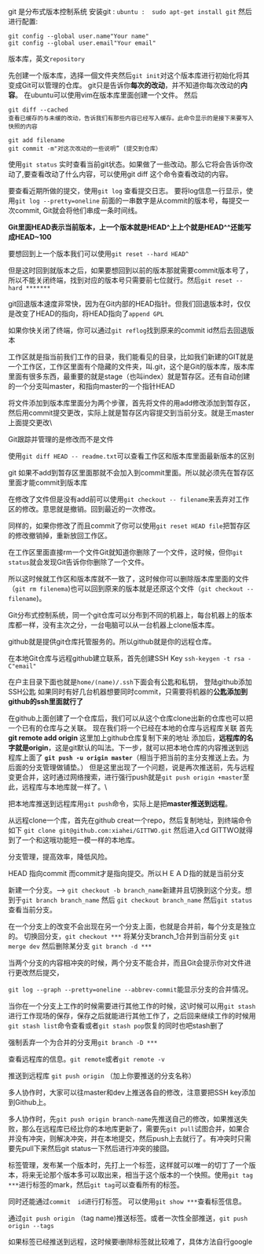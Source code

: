 git 是分布式版本控制系统
安装git : `ubuntu :  sudo apt-get install git`
然后进行配置: 

```
git config --global user.name"Your name"
git config --global user.email"Your email"
```

版本库，英文`repository`

先创建一个版本库，选择一個文件夹然后`git init`对这个版本库进行初始化将其变成Git可以管理的仓库。
git只是告诉你**每次的改动**，并不知道你每次改动的**内容**。
在ubuntu可以使用vim在版本库里面创建一个文件。
然后

```
git diff --cached
查看已缓存的与未缓的改动，告诉我们有那些内容已经写入缓存。此命令显示的是接下来要写入快照的内容
```

```
git add filename
git commit -m"对这次改动的一些说明” (提交到仓库）
```

使用`git status` 实时查看当前git状态。如果做了一些改动。那么它将会告诉你改动了,要查看改动了什么内容，可以使用git diff 这个命令查看改动的内容。

要查看近期所做的提交，使用`git log` 查看提交日志。
要将log信息一行显示，使用`git log --pretty=oneline`
前面的一串数字是从commit的版本号，每提交一次commit, Git就会将他们串成一条时间线。

**Git里面HEAD表示当前版本，上一个版本就是HEAD^上上个就是HEAD^^还能写成HEAD~100**

要想回到上一个版本我们可以使用`git reset --hard HEAD^`

但是这时回到就版本之后，如果要想回到以前的版本那就需要commit版本号了，所以不能关闭终端，找到对应的版本号只需要前七位就行。然后`git reset --hard *******`

git回退版本速度非常快，因为在Git内部的HEAD指针。但我们回退版本时，仅仅是改变了HEAD的指向，将HEAD指向了`append GPL`

如果你快关闭了终端，你可以通过`git reflog`找到原来的commit id然后去回退版本

工作区就是指当前我们工作的目录，我们能看见的目录，比如我们新建的GIT就是一个工作区，工作区里面有个隐藏的文件夹，叫.git，这个是Git的版本库，版本库里面有很多东西，最重要的就是stage（也叫index）就是暂存区。还有自动创建的一个分支叫master，和指向master的一个指针HEAD

将文件添加到版本库里面分为两个步骤，首先将文件的用add修改添加到暂存区，然后用commit提交更改，实际上就是暂存区内容提交到当前分支。就是王master上面提交更改\

Git跟踪并管理的是修改而不是文件

使用`git diff HEAD -- readme.txt`可以查看工作区和版本库里面最新版本的区别

git 如果不add到暂存区里面那就不会加入到commit里面。所以就必须先在暂存区里面才能commit到版本库

在修改了文件但是没有add前可以使用`git checkout -- filename`来丢弃对工作区的修改。意思就是撤销。回到最近的一次修改。

同样的，如果你修改了而且commit了你可以使用`git reset HEAD file`把暂存区的修改撤销掉，重新放回工作区。

在工作区里面直接rm一个文件Git就知道你删除了一个文件，这时候，但你`git status`就会发现Git告诉你你删除了一个文件。

所以这时候就工作区和版本库就不一致了，这时候你可以删除版本库里面的文件（`git rm filenema`)也可以回到原来的版本就是还原这个文件（`git checkout -- filename`)。

Git分布式控制系统，同一个git仓库可以分布到不同的机器上，每台机器上的版本库都一样，没有主次之分，一台电脑可以从一台机器上clone版本库。

github就是提供git仓库托管服务的。所以github就是你的远程仓库。

在本地Git仓库与远程github建立联系，首先创建SSH Key 
`ssh-keygen -t rsa -C"email"`

在户主目录下面也就是`home/(name)/.ssh`下面会有公匙和私钥，
登陆github添加SSH公匙
如果同时有好几台机器想要同时commit，只需要将机器的**公匙添加到github的ssh里面就行了**

在github上面创建了一个仓库后，我们可以从这个仓库clone出新的仓库也可以把一个已有的仓库与之关联。
现在我们将一个已经在本地的仓库与远程库关联
首先**git remote add origin** 这里加上github仓库复制下来的地址
添加后，**远程库的名字就是origin**，这是git默认的叫法。下一步，就可以把本地仓库的内容推送到远程库上面了
**`git push -u origin master`**（相当于把当前的主分支推送上去。为后面的分支管理做铺垫。）
但是这里出现了一个问题，说是再次推送前，先与远程变更合并，这时通过网络搜索，进行强行push就是`git push origin +master`至此，远程库与本地库就一样了。\

把本地库推送到远程库用`git push`命令，实际上是把**master推送到远程**。

从远程clone一个库，首先在github creat一个repo，然后复制地址，到终端命令如下
`git clone git@github.com:xiahei/GITTWO.git`
然后进入cd GITTWO就得到了一个和这哦功能短一模一样的本地库。

分支管理，提高效率，降低风险。

HEAD 指向commit 而commit才是指向提交。所以ＨＥＡＤ指的就是当前分支

新建一个分支。-->  `git checkout -b branch_name`新建并且切换到这个分支。想到于`git branch branch_name` 然后 `git checkout branch_name`
然后`git status`查看当前分支。

在一个分支上的改变不会出现在另一个分支上面，也就是合并前，每个分支是独立的。
切换回分支，`git checkout ***`
将某分支branch_1合并到当前分支 `git merge dev`
然后删除某分支 `git branch -d ***`


当两个分支的内容相冲突的时候，两个分支不能合并，而且Git会提示你对文件进行更改然后提交，

`git log --graph --pretty=oneline --abbrev-commit`能显示分支的合并情况。

当你在一个分支上工作的时候需要进行其他工作的时候，这\时候可以用`git stash`进行工作现场的保存，保存之后就能进行其他工作了，之后回来继续工作的时候用`git stash list`命令查看或者`git stash pop`恢复的同时也吧stash删了

强制丢弃一个为合并的分支用`git branch -D ***`

查看远程库的信息。`git remote`或者`git remote -v`

推送到远程库 `git push origin` （加上你要推送的分支名称）

多人协作时，大家可以往master和dev上推送各自的修改，注意要把SSH key添加到Github上。

多人协作时，先`git push origin branch-name`先推送自己的修改，如果推送失败，那么在远程库已经比你的本地库更新了，需要先`git pull`试图合并，如果合并没有冲突，则解决冲突，并在本地提交，然后push上去就行了。有冲突时只需要先pull下来然后git status一下然后进行冲突的接囧。

标签管理，发布某一个版本时，先打上一个标签，这样就可以唯一的切丁了一个版本，将来无论那个版本多可以取出来，相当于这个版本的一个快照。使用`git tag ***`进行标签的mark，然后`git tag`可以查看所有的标签。

同时还能通过`commit  id`进行打标签。
可以使用`git show ***`查看标签信息。

通过`git push origin` （tag name)推送标签。或者一次性全部推送，`git push origin --tags`

如果标签已经推送到远程，这时候要i删除标签就比较难了，具体方法自行google
